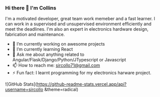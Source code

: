 ### Hi there 👋 I'm Collins

I'm a motivated developer, great team work memeber and a fast learner. I can work in a supervised and unsupervised environment efficiently and meet the deadlines. I'm also an expert in electronics hardware design, fabrication and maintenance.

- 🔭 I’m currently working on awesome projects
- 🌱 I’m currently learning React
- 💬 Ask me about anything related to Angular/Flask/Django/Python/JTypescript or Javascript
- 📫 How to reach me: sircollo71@gmail.com
- ⚡ Fun fact: I learnt programming for my electronics harware project.


![GitHub Stats](https://github-readme-stats.vercel.app/api?username=sircollo &theme=radical)
